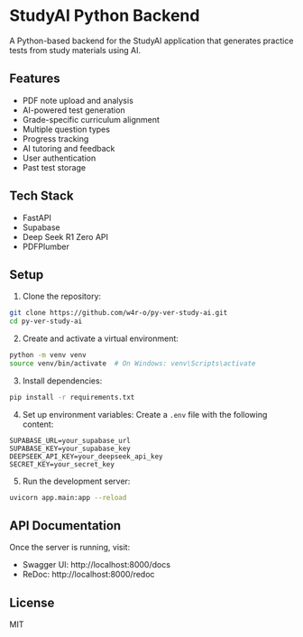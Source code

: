 # StudyAI Python Backend

A Python-based backend for the StudyAI application that generates practice tests from study materials using AI.

## Features

- PDF note upload and analysis
- AI-powered test generation
- Grade-specific curriculum alignment
- Multiple question types
- Progress tracking
- AI tutoring and feedback
- User authentication
- Past test storage

## Tech Stack

- FastAPI
- Supabase
- Deep Seek R1 Zero API
- PDFPlumber

## Setup

1. Clone the repository:
```bash
git clone https://github.com/w4r-o/py-ver-study-ai.git
cd py-ver-study-ai
```

2. Create and activate a virtual environment:
```bash
python -m venv venv
source venv/bin/activate  # On Windows: venv\Scripts\activate
```

3. Install dependencies:
```bash
pip install -r requirements.txt
```

4. Set up environment variables:
Create a `.env` file with the following content:
```env
SUPABASE_URL=your_supabase_url
SUPABASE_KEY=your_supabase_key
DEEPSEEK_API_KEY=your_deepseek_api_key
SECRET_KEY=your_secret_key
```

5. Run the development server:
```bash
uvicorn app.main:app --reload
```

## API Documentation

Once the server is running, visit:
- Swagger UI: http://localhost:8000/docs
- ReDoc: http://localhost:8000/redoc

## License

MIT 